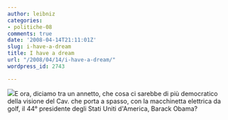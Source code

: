 ```yaml
---
author: leibniz
categories:
- politiche-08
comments: true
date: '2008-04-14T21:11:01Z'
slug: i-have-a-dream
title: I have a dream
url: "/2008/04/14/i-have-a-dream/"
wordpress_id: 2743

---
```

![](http://www.leibniz-blogs.it/gallery/mb.jpg)E ora, diciamo tra un annetto, che cosa ci sarebbe di più democratico della visione del Cav. che porta a spasso, con la macchinetta elettrica da golf, il 44° presidente degli Stati Uniti d'America, Barack Obama?
